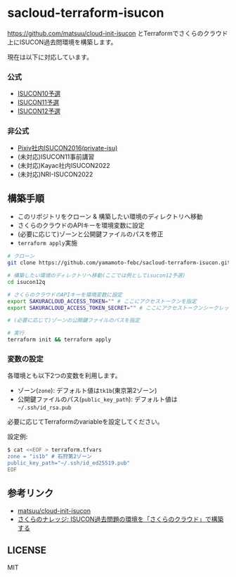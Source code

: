 # sacloud-terraform-isucon

https://github.com/matsuu/cloud-init-isucon とTerraformでさくらのクラウド上にISUCON過去問環境を構築します。

現在は以下に対応しています。

### 公式

- [ISUCON10予選](./isucon10q)
- [ISUCON11予選](./isucon11q)
- [ISUCON12予選](./isucon12q)

### 非公式

- [Pixiv社内ISUCON2016(private-isu)](./private-isu)
- (未対応)ISUCON11事前講習
- (未対応)Kayac社内ISUCON2022
- (未対応)NRI-ISUCON2022

## 構築手順

- このリポジトリをクローン & 構築したい環境のディレクトリへ移動
- さくらのクラウドのAPIキーを環境変数に設定
- (必要に応じて)ゾーンと公開鍵ファイルのパスを修正
- `terraform apply`実施

```bash
# クローン
git clone https://github.com/yamamoto-febc/sacloud-terraform-isucon.git && cd sacloud-terraform-isucon

# 構築したい環境のディレクトリへ移動(ここでは例としてisucon12予選)
cd isucon12q

# さくらのクラウドのAPIキーを環境変数に設定
export SAKURACLOUD_ACCESS_TOKEN="" # ここにアクセストークンを指定
export SAKURACLOUD_ACCESS_TOKEN_SECRET="" # ここにアクセストークンシークレットを指定

# (必要に応じて)ゾーンの公開鍵ファイルのパスを指定

# 実行
terraform init && terraform apply
```

### 変数の設定

各環境とも以下2つの変数を利用します。

- ゾーン(`zone`): デフォルト値は`tk1b`(東京第2ゾーン)
- 公開鍵ファイルのパス(`public_key_path`): デフォルト値は`~/.ssh/id_rsa.pub`

必要に応じてTerraformのvariableを設定してください。

設定例:
```bash
$ cat <<EOF > terraform.tfvars
zone = "is1b" # 石狩第2ゾーン
public_key_path="~/.ssh/id_ed25519.pub"
EOF
```

## 参考リンク

- [matsuu/cloud-init-isucon](https://github.com/matsuu/cloud-init-isucon)
- [さくらのナレッジ: ISUCON過去問題の環境を「さくらのクラウド」で構築する](https://knowledge.sakura.ad.jp/31520/)

## LICENSE

MIT

